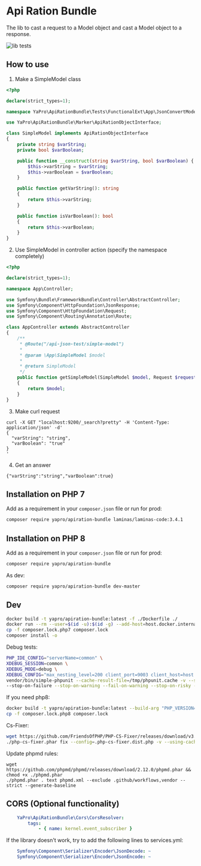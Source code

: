 # Api Ration Bundle

The lib to cast a request to a Model object and cast a Model object to a response.

![lib tests](https://github.com/yapro/apiration-bundle/actions/workflows/main.yml/badge.svg)

## How to use

1. Make a SimpleModel class
```php
<?php

declare(strict_types=1);

namespace YaPro\ApiRationBundle\Tests\FunctionalExt\App\JsonConvertModel;

use YaPro\ApiRationBundle\Marker\ApiRationObjectInterface;

class SimpleModel implements ApiRationObjectInterface
{
    private string $varString;
    private bool $varBoolean;

    public function __construct(string $varString, bool $varBoolean) {
        $this->varString = $varString;
        $this->varBoolean = $varBoolean;
    }

    public function getVarString(): string
    {
        return $this->varString;
    }

    public function isVarBoolean(): bool
    {
        return $this->varBoolean;
    }
}
```
2. Use SimpleModel in controller action (specify the namespace completely)
```php
<?php

declare(strict_types=1);

namespace App\Controller;

use Symfony\Bundle\FrameworkBundle\Controller\AbstractController;
use Symfony\Component\HttpFoundation\JsonResponse;
use Symfony\Component\HttpFoundation\Request;
use Symfony\Component\Routing\Annotation\Route;

class AppController extends AbstractController
{
    /**
     * @Route("/api-json-test/simple-model")
     *
     * @param \App\SimpleModel $model
     *
     * @return SimpleModel
     */
    public function getSimpleModel(SimpleModel $model, Request $request): SimpleModel
    {
        return $model;
    }
}
```
3. Make curl request
```shell
curl -X GET "localhost:9200/_search?pretty" -H 'Content-Type: application/json' -d'
{
  "varString": "string",
  "varBoolean": "true"
}
'
```
4. Get an answer
```shell
{"varString":"string","varBoolean":true}
```

## Installation on PHP 7

Add as a requirement in your `composer.json` file or run for prod:
```sh
composer require yapro/apiration-bundle laminas/laminas-code:3.4.1
```

## Installation on PHP 8

Add as a requirement in your `composer.json` file or run for prod:
```sh
composer require yapro/apiration-bundle
```

As dev:
```sh
composer require yapro/apiration-bundle dev-master
```

Dev
------------
```sh
docker build -t yapro/apiration-bundle:latest -f ./Dockerfile ./
docker run --rm --user=$(id -u):$(id -g) --add-host=host.docker.internal:host-gateway -it --rm -v $(pwd):/app -w /app yapro/apiration-bundle:latest bash
cp -f composer.lock.php7 composer.lock
composer install -o
```
Debug tests:
```sh
PHP_IDE_CONFIG="serverName=common" \
XDEBUG_SESSION=common \
XDEBUG_MODE=debug \
XDEBUG_CONFIG="max_nesting_level=200 client_port=9003 client_host=host.docker.internal" \
vendor/bin/simple-phpunit --cache-result-file=/tmp/phpunit.cache -v --stderr --stop-on-incomplete --stop-on-defect \
--stop-on-failure --stop-on-warning --fail-on-warning --stop-on-risky --fail-on-risky --testsuite=Unit,Functional
```
If you need php8:
```sh
docker build -t yapro/apiration-bundle:latest --build-arg "PHP_VERSION=8" -f ./Dockerfile ./
cp -f composer.lock.php8 composer.lock
````

Cs-Fixer:
```sh
wget https://github.com/FriendsOfPHP/PHP-CS-Fixer/releases/download/v3.8.0/php-cs-fixer.phar && chmod +x ./php-cs-fixer.phar
./php-cs-fixer.phar fix --config=.php-cs-fixer.dist.php -v --using-cache=no --allow-risky=yes
```

Update phpmd rules:
```shell
wget https://github.com/phpmd/phpmd/releases/download/2.12.0/phpmd.phar && chmod +x ./phpmd.phar
./phpmd.phar . text phpmd.xml --exclude .github/workflows,vendor --strict --generate-baseline
```

## CORS (Optional functionality)

```yaml
    YaPro\ApiRationBundle\Cors\CorsResolver:
        tags:
            - { name: kernel.event_subscriber }
```

If the library doesn't work, try to add the following lines to services.yml:
```yaml
    Symfony\Component\Serializer\Encoder\JsonDecode: ~
    Symfony\Component\Serializer\Encoder\JsonEncode: ~
```

